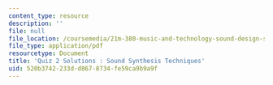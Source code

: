 ```yaml
---
content_type: resource
description: ''
file: null
file_location: /coursemedia/21m-380-music-and-technology-sound-design-spring-2016/520b3742233dd8678734fe59ca9b9a9f_MIT21M_380S16_quiz2_sol.pdf
file_type: application/pdf
resourcetype: Document
title: 'Quiz 2 Solutions : Sound Synthesis Techniques'
uid: 520b3742-233d-d867-8734-fe59ca9b9a9f
---
```

